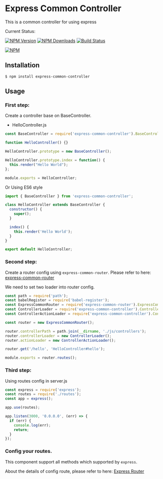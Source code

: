 # Express Common Controller

This is a common controller for using express

Current Status:

[![NPM Version](https://img.shields.io/npm/v/express-common-controller.svg)](https://npmjs.org/package/express-common-controller)
[![NPM Downloads](https://img.shields.io/npm/dm/express-common-controller.svg)](https://npmjs.org/package/express-common-controller)
[![Build Status](https://travis-ci.org/jsmodule/express-common-controller.svg?branch=master)](https://travis-ci.org/jsmodule/express-common-controller)

[![NPM](https://nodei.co/npm/express-common-controller.png?downloads=true&downloadRank=true&stars=true)](https://nodei.co/npm/express-common-controller/)

## Installation

```
$ npm install express-common-controller
```

## Usage

### First step:

Create a controller base on BaseController.

* HelloController.js

```js
const BaseController = require('express-common-controller').BaseController;

function HelloController() {}

HelloController.prototype = new BaseController();

HelloController.prototype.index = function() {
  this.render("Hello World");
};

module.exports = HelloController;
```

Or Using ES6 style

```js
import { BaseController } from 'express-common-controller';

class HelloController extends BaseController {
  constructor() {
    super();
  }

  index() {
    this.render('Hello World');
  }
}

export default HelloController;
```

### Second step:

Create a router config using `express-common-router`. Please refer to here: [express-common-router](https://www.npmjs.com/package/express-common-router)

We need to set two loader into router config.

```js
const path = require('path');
const babelRegister = require('babel-register');
const ExpressCommonRouter = require('express-common-router').ExpressCommonRouter;
const ControllerLoader = require('express-common-controller').ControllerLoader;
const ControllerActionLoader = require('express-common-controller').ControllerActionLoader;

const router = new ExpressCommonRouter();

router.controllerPath = path.join(__dirname, './js/controllers');
router.controllerLoader = new ControllerLoader();
router.actionLoader = new ControllerActionLoader();

router.get('/hello', 'HelloController#hello');

module.exports = router.routes();
```

### Third step:

Using routes config in server.js

```js
const express = require('express');
const routes = require('./routes');
const app = express();

app.use(routes);

app.listen(3000, '0.0.0.0', (err) => {
  if (err) {
    console.log(err);
    return;
  }
});

```

### Config your routes.

This component support all methods which supported by `express`.

About the details of config route, please refer to here: [Express Router](http://www.expressjs.com.cn/guide/routing.html)
